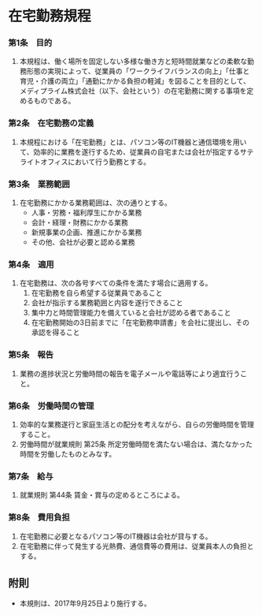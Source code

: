 # 在宅勤務規程

### 第1条　目的　

1. 本規程は、働く場所を固定しない多様な働き方と短時間就業などの柔軟な勤務形態の実現によって、従業員の「ワークライフバランスの向上」「仕事と育児・介護の両立」「通勤にかかる負担の軽減」を図ることを目的として、メディプライム株式会社（以下、会社という）の在宅勤務に関する事項を定めるものである。　　

### 第2条　在宅勤務の定義

1. 本規程における「在宅勤務」とは、パソコン等のIT機器と通信環境を用いて、効率的に業務を遂行するため、従業員の自宅または会社が指定するサテライトオフィスにおいて行う勤務とする。

### 第3条　業務範囲

1. 在宅勤務にかかる業務範囲は、次の通りとする。
	- 人事・労務・福利厚生にかかる業務  
	- 会計・経理・財務にかかる業務  
	- 新規事業の企画、推進にかかる業務  
	- その他、会社が必要と認める業務  

### 第4条　適用

1. 在宅勤務は、次の各号すべての条件を満たす場合に適用する。  
	1. 在宅勤務を自ら希望する従業員であること  
	2. 会社が指示する業務範囲と内容を遂行できること
	3. 集中力と時間管理能力を備えていると会社が認める者であること
	4. 在宅勤務開始の3日前までに「在宅勤務申請書」を会社に提出し、その承認を得ること
  
### 第5条　報告

1. 業務の進捗状況と労働時間の報告を電子メールや電話等により適宜行うこと。

### 第6条　労働時間の管理

1. 効率的な業務遂行と家庭生活との配分を考えながら、自らの労働時間を管理すること。
2. 労働時間が就業規則 第25条 所定労働時間を満たない場合は、満たなかった時間を労働したものとみなす。

### 第7条　給与

1. 就業規則 第44条 賃金・賞与の定めるところによる。

### 第8条　費用負担

1. 在宅勤務に必要となるパソコン等のIT機器は会社が貸与する。
2. 在宅勤務に伴って発生する光熱費、通信費等の費用は、従業員本人の負担とする。

## 附則　
- 本規則は、2017年9月25日より施行する。
